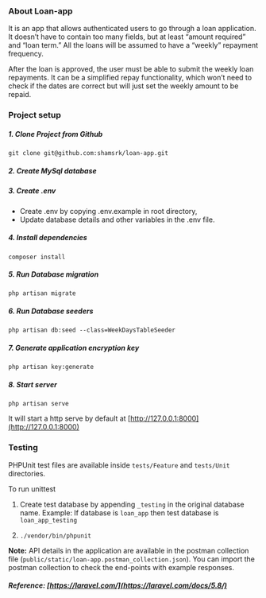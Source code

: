 
### About Loan-app

It is an app that allows authenticated users to go through a loan application. It doesn’t have to contain too many fields, but at least “amount
required” and “loan term.” All the loans will be assumed to have a “weekly” repayment frequency.

After the loan is approved, the user must be able to submit the weekly loan repayments. It can be a simplified repay functionality, which won’t
need to check if the dates are correct but will just set the weekly amount to be repaid. 

### Project setup 

##### 1. Clone Project from Github
`git clone git@github.com:shamsrk/loan-app.git`

##### 2. Create MySql database

##### 3. Create .env
- Create .env by copying .env.example in root directory, 
- Update database details and other variables in the .env file.

##### 4. Install dependencies
`composer install`

##### 5. Run Database migration
`php artisan migrate`

##### 6. Run Database seeders
`php artisan db:seed --class=WeekDaysTableSeeder`

##### 7. Generate application encryption key
`php artisan key:generate`

##### 8. Start server
`php artisan serve`

It will start a http serve by default at [http://127.0.0.1:8000](http://127.0.0.1:8000)


### Testing
PHPUnit test files are available inside `tests/Feature` and `tests/Unit` directories. 

To run unittest
1.  Create test database by appending `_testing` in the original database name.
Example: If database is `loan_app` then test database is `loan_app_testing`

2. `./vendor/bin/phpunit`



**Note:** API details in the application are available in the postman collection file (`public/static/loan-app.postman_collection.json`). You can import the postman collection to check the end-points with example responses. 

##### Reference: [https://laravel.com/](https://laravel.com/docs/5.8/)